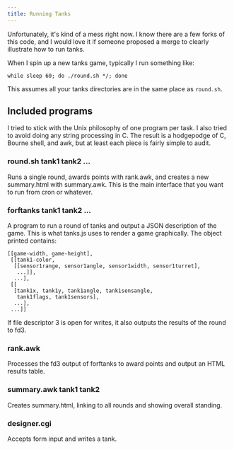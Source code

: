 ```yaml
---
title: Running Tanks
---
```


Unfortunately, it's kind of a mess right now.
I know there are a few forks of this code,
and I would love it if someone proposed a merge to clearly illustrate how to run tanks.

When I spin up a new tanks game,
typically I run something like:

    while sleep 60; do ./round.sh */; done

This assumes all your tanks directories are in the same place as `round.sh`.



Included programs
-----------------

I tried to stick with the Unix philosophy of one program per task.  I
also tried to avoid doing any string processing in C.  The result is a
hodgepodge of C, Bourne shell, and awk, but at least each piece is
fairly simple to audit.


### round.sh tank1 tank2 ...

Runs a single round, awards points with rank.awk, and creates a new
summary.html with summary.awk.  This is the main interface that you want
to run from cron or whatever.
      

### forftanks tank1 tank2 ...

A program to run a round of tanks and output a JSON description of the
game.  This is what tanks.js uses to render a game graphically.
The object printed contains:

    [[game-width, game-height],
     [[tank1-color, 
      [[sensor1range, sensor1angle, sensor1width, sensor1turret],
       ...]],
      ...],
     [[
      [tank1x, tank1y, tank1angle, tank1sensangle, 
       tank1flags, tank1sensors],
      ...],
     ...]]

If file descriptor 3 is open for writes, it also outputs the results of
the round to fd3.  


### rank.awk

Processes the fd3 output of forftanks to award points and output an
HTML results table.


### summary.awk tank1 tank2

Creates summary.html, linking to all rounds and showing overall
standing.


### designer.cgi

Accepts form input and writes a tank.




